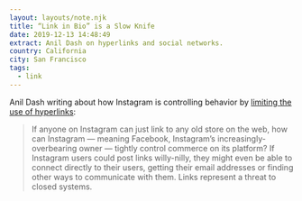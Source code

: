 ```yaml
---
layout: layouts/note.njk
title: “Link in Bio” is a Slow Knife
date: 2019-12-13 14:48:49
extract: Anil Dash on hyperlinks and social networks.
country: California
city: San Francisco
tags:
  - link
---
```


Anil Dash writing about how Instagram is controlling behavior by [limiting the use of hyperlinks](https://anildash.com/2019/12/10/link-in-bio-is-how-they-tried-to-kill-the-web/):

> If anyone on Instagram can just link to any old store on the web, how can Instagram — meaning Facebook, Instagram’s increasingly-overbearing owner — tightly control commerce on its platform? If Instagram users could post links willy-nilly, they might even be able to connect directly to their users, getting their email addresses or finding other ways to communicate with them. Links represent a threat to closed systems.
